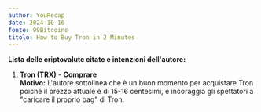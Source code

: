 ```yaml
---
author: YouRecap
date: 2024-10-16
fonte: 99Bitcoins
titolo: How to Buy Tron in 2 Minutes
---
```


**Lista delle criptovalute citate e intenzioni dell'autore:**

1. **Tron (TRX)** - **Comprare**  
   **Motivo:** L'autore sottolinea che è un buon momento per acquistare Tron poiché il prezzo attuale è di 15-16 centesimi, e incoraggia gli spettatori a "caricare il proprio bag" di Tron.
